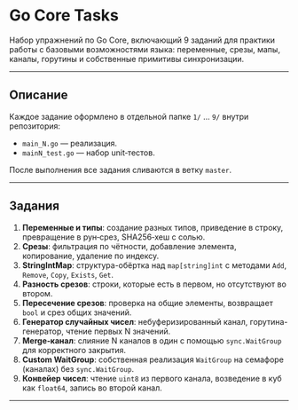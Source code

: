 # Go Core Tasks

Набор упражнений по Go Core, включающий 9 заданий для практики работы с базовыми возможностями языка: переменные, срезы, мапы, каналы, горутины и собственные примитивы синхронизации.

---

## Описание

Каждое задание оформлено в отдельной папке `1/` … `9/` внутри репозитория:

- `main_N.go` — реализация.
- `mainN_test.go` — набор unit‑тестов.

После выполнения все задания сливаются в ветку `master`.

---

## Задания

1. **Переменные и типы**: создание разных типов, приведение в строку, превращение в рун‑срез, SHA256‑хеш с солью.
2. **Срезы**: фильтрация по чётности, добавление элемента, копирование, удаление по индексу.
3. **StringIntMap**: структура-обёртка над `map[string]int` с методами `Add`, `Remove`, `Copy`, `Exists`, `Get`.
4. **Разность срезов**: строки, которые есть в первом, но отсутствуют во втором.
5. **Пересечение срезов**: проверка на общие элементы, возвращает `bool` и срез общих значений.
6. **Генератор случайных чисел**: небуферизированный канал, горутина-генератор, чтение первых N значений.
7. **Merge‑канал**: слияние N каналов в один с помощью `sync.WaitGroup` для корректного закрытия.
8. **Custom WaitGroup**: собственная реализация `WaitGroup` на семафоре (каналах) без `sync.WaitGroup`.
9. **Конвейер чисел**: чтение `uint8` из первого канала, возведение в куб как `float64`, запись во второй канал.

---
